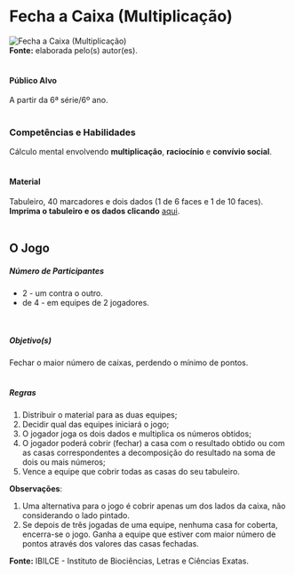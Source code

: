 # Fecha a Caixa (Multiplicação)  

![Fecha a Caixa (Multiplicação)](/imagens/jogos/fecha-caixa.png "Fecha a Caixa (Multiplicação)")  
**Fonte:** elaborada pelo(s) autor(es).  
<br>  

#### <i class="fa fa-user"></i> Público Alvo
A partir da 6ª série/6º ano.  
<br>

### <i class="fa fa-child"></i> Competências e Habilidades  
Cálculo mental envolvendo **multiplicação**, **raciocínio** e **convívio social**.  
<br>  

#### <i class="fa fa-scissors"></i> Material  
Tabuleiro, 40 marcadores e dois dados (1 de 6 faces e 1 de 10 faces).  
**Imprima o tabuleiro e os dados clicando** [aqui](http://www.mat.ibilce.unesp.br/laboratorio/img/jogos/pdf/feche_a_caixa_multiplicacao.pdf).  
<br>  

## <div class="row text-center">O Jogo</div>  
##### <i class="fa fa-users"></i> Número de Participantes  
- 2 - um contra o outro.
- de 4 - em equipes de 2 jogadores.  
<br>  

##### <i class="fa fa-trophy"></i> Objetivo(s)  
Fechar o maior número de caixas, perdendo o mínimo de pontos.  
<br>  
##### <i class="fa fa-thumb-tack"></i> Regras  
1. Distribuir o material para as duas equipes;  
2. Decidir qual das equipes iniciará o jogo;  
3. O jogador joga os dois dados e multiplica os números obtidos;  
4. O jogador poderá cobrir (fechar) a casa com o resultado obtido ou com as casas correspondentes a decomposição do resultado na soma de dois ou mais números;  
5. Vence a equipe que cobrir todas as casas do seu tabuleiro.<br>  

**Observações**:
1. Uma alternativa para o jogo é cobrir apenas um dos lados da caixa, não considerando o lado pintado.  
2. Se depois de três jogadas de uma equipe, nenhuma casa for coberta, encerra-se o jogo. Ganha a equipe que estiver com maior número de pontos através dos valores das casas fechadas.<br>  

**Fonte:** IBILCE - Instituto de Biociências, Letras e Ciências Exatas.  
<br>  
<br>  
